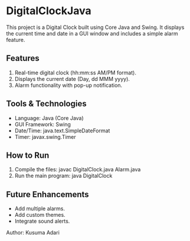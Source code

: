 # DigitalClockJava
This project is a Digital Clock built using Core Java and Swing. It displays the current time and date in a GUI window and includes a simple alarm feature.

## Features
1. Real-time digital clock (hh:mm:ss AM/PM format).
2. Displays the current date (Day, dd MMM yyyy).
3. Alarm functionality with pop-up notification.

## Tools & Technologies
- Language: Java (Core Java)
- GUI Framework: Swing
- Date/Time: java.text.SimpleDateFormat
- Timer: javax.swing.Timer

## How to Run
1. Compile the files:
   javac DigitalClock.java Alarm.java
2. Run the main program:
   java DigitalClock

## Future Enhancements
- Add multiple alarms.
- Add custom themes.
- Integrate sound alerts.

Author: Kusuma Adari 
